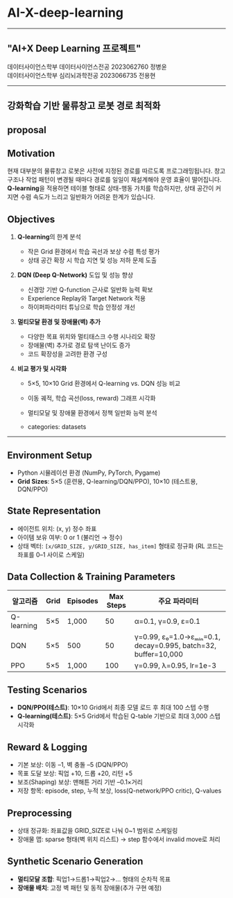 # AI-X-deep-learning
---
"AI+X Deep Learning 프로젝트"
---
데이터사이언스학부 데이터사이언스전공 2023062760 정병윤  
데이터사이언스학부 심리뇌과학전공     2023066735 전용현

---
강화학습 기반 물류창고 로봇 경로 최적화
---
proposal
---
## Motivation

현재 대부분의 물류창고 로봇은 사전에 지정된 경로를 따르도록 프로그래밍됩니다.
창고 구조나 작업 패턴이 변경될 때마다 경로를 일일이 재설계해야 운영 효율이 떨어집니다.
**Q-learning**을 적용하면 테이블 형태로 상태-행동 가치를 학습하지만, 상태 공간이 커지면 수렴 속도가 느리고 일반화가 어려운 한계가 있습니다.

## Objectives

1. **Q-learning**의 한계 분석

   * 작은 Grid 환경에서 학습 곡선과 보상 수렴 특성 평가
   * 상태 공간 확장 시 학습 지연 및 성능 저하 문제 도출
2. **DQN (Deep Q-Network)** 도입 및 성능 향상

   * 신경망 기반 Q-function 근사로 일반화 능력 확보
   * Experience Replay와 Target Network 적용
   * 하이퍼파라미터 튜닝으로 학습 안정성 개선
3. **멀티모달 환경 및 장애물(벽) 추가**

   * 다양한 목표 위치와 멀티태스크 수행 시나리오 확장
   * 장애물(벽) 추가로 경로 탐색 난이도 증가
   * 코드 확장성을 고려한 환경 구성
4. **비교 평가 및 시각화**

   * 5×5, 10×10 Grid 환경에서 Q-learning vs. DQN 성능 비교
   * 이동 궤적, 학습 곡선(loss, reward) 그래프 시각화
   * 멀티모달 및 장애물 환경에서 정책 일반화 능력 분석
  
   * categories: datasets
--------------------

## Environment Setup

* Python 시뮬레이션 환경 (NumPy, PyTorch, Pygame)
* **Grid Sizes**: 5×5 (훈련용, Q-learning/DQN/PPO), 10×10 (테스트용, DQN/PPO)

## State Representation

* 에이전트 위치: (x, y) 정수 좌표
* 아이템 보유 여부: 0 or 1 (불리언 → 정수)
* 상태 벡터: `[x/GRID_SIZE, y/GRID_SIZE, has_item]` 형태로 정규화 (RL 코드는 좌표를 0–1 사이로 스케일)

## Data Collection & Training Parameters

| 알고리즘       | Grid | Episodes | Max Steps | 주요 파라미터                                                       |
| ---------- | ---- | -------- | --------- | ------------------------------------------------------------- |
| Q-learning | 5×5  | 1,000    | 50        | α=0.1, γ=0.9, ε=0.1                                           |
| DQN        | 5×5  | 500      | 50        | γ=0.99, ε₀=1.0→εₘᵢₙ=0.1, decay=0.995, batch=32, buffer=10,000 |
| PPO        | 5×5  | 1,000    | 100       | γ=0.99, λ=0.95, lr=1e-3                                       |

## Testing Scenarios

* **DQN/PPO(테스트)**: 10×10 Grid에서 최종 모델 로드 후 최대 100 스텝 수행
* **Q-learning(테스트)**: 5×5 Grid에서 학습된 Q-table 기반으로 최대 3,000 스텝 시각화

## Reward & Logging

* 기본 보상: 이동 –1, 벽 충돌 –5 (DQN/PPO)
* 목표 도달 보상: 픽업 +10, 드롭 +20, 리턴 +5
* 보조(Shaping) 보상: 맨해튼 거리 기반 –0.1×거리
* 저장 항목: episode, step, 누적 보상, loss(Q-network/PPO critic), Q-values

## Preprocessing

* 상태 정규화: 좌표값을 GRID\_SIZE로 나눠 0\~1 범위로 스케일링
* 장애물 맵: sparse 형태(벽 위치 리스트) → step 함수에서 invalid move로 처리

## Synthetic Scenario Generation

* **멀티모달 조합**: 픽업1→드롭1→픽업2→… 형태의 순차적 목표
* **장애물 배치**: 고정 벽 패턴 및 동적 장애물(추가 구현 예정)

<!-- TODO: 실제 장애물 맵 예시 이미지, 목표 위치 조합 표 삽입 -->

